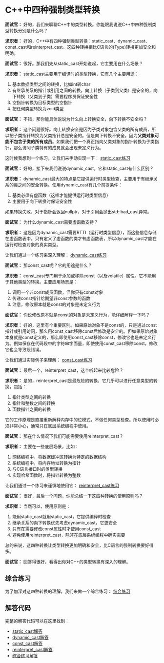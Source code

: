 # C++中四种强制类型转换

**面试官：** 好的，我们来聊聊C++中的类型转换。你能跟我说说C++中四种强制类型转换分别是什么吗？

**求职者：** 好的，C++中有四种强制类型转换：static_cast、dynamic_cast、const_cast和reinterpret_cast。这四种转换相比C语言的(Type)转换更加安全和明确。

**面试官：** 很好。那我们先从static_cast开始说起，它主要用在什么场景？

**求职者：** static_cast主要用于编译时的类型转换，它有几个主要用途：

1. 基本数据类型之间的转换，比如int转char
2. 有继承关系的指针或引用之间的转换，向上转换（子类到父类）是安全的，向下转换（父类到子类）需要程序员保证安全性
3. 空指针转换为目标类型的空指针
4. 把任何类型转换为void类型

**面试官：** 不错，那你能具体说说为什么向上转换安全，向下转换不安全吗？

**求职者：** 这个问题很好。向上转换安全是因为子类对象包含父类的所有成员，所以把子类指针转换为父类指针总是安全的。但是向下转换不安全，因为**父类对象可能不包含子类的所有成员**。如果我们把一个真正指向父类对象的指针转换为子类指针，那么访问子类特有的成员就会出现未定义行为。

这时候我想到一个练习，让我们来手动实现一下： [static_cast练习](../../MyOutput/01-C++语言基础篇/CodeOut/type_conversion/static_cast_demo.cpp)

**面试官：** 好的，接下来我们说说dynamic_cast。它和static_cast有什么区别？

**求职者：** dynamic_cast最大的特点是它提供运行时类型检查，主要用于有继承关系的类之间的安全转换。使用dynamic_cast有几个前提条件：

1. 基类必须有虚函数（这样才能提供运行时类型信息）
2. 主要用于向下转换时保证安全性

如果转换失败，对于指针会返回nullptr，对于引用会抛出std::bad_cast异常。

**面试官：** 为什么dynamic_cast需要虚函数支持？

**求职者：** 这是因为dynamic_cast需要RTTI（运行时类型信息），而这些信息存储在虚函数表中。只有定义了虚函数的类才有虚函数表，所以dynamic_cast才能在运行时检查对象的真实类型。

让我们通过一个练习来深入理解： [dynamic_cast练习](../../MyOutput/01-C++语言基础篇/CodeOut/type_conversion/dynamic_cast_demo.cpp)

**面试官：** 那const_cast呢？它的用途是什么？

**求职者：** const_cast专门用于添加或移除const（以及volatile）属性。它不能用于其他类型的转换。主要应用场景是：

1. 调用一个非const成员函数，但你只有const对象
2. 传递const指针给期望非const参数的函数
3. 注意，修改原本就是const的对象是未定义行为

**面试官：** 你说修改原本就是const的对象是未定义行为，能详细解释一下吗？

**求职者：** 好的，这里有个重要区别。如果原始对象不是const的，只是通过const指针或引用访问，那么用const_cast移除const后修改是安全的。但如果原始对象本身就是const定义的，那么即使用const_cast移除const，修改它也是未定义行为。例如保存在代码段中的字符串字面量，即使使用const_cast移除const，修改它也会导致段错误。

让我们通过实际例子来理解： [const_cast练习](../../MyOutput/01-C++语言基础篇/CodeOut/type_conversion/const_cast_demo.cpp)

**面试官：** 最后一个，reinterpret_cast，这个听起来比较危险？

**求职者：** 是的，reinterpret_cast是最危险的转换，它几乎可以进行任意类型的转换，包括：

1. 指针类型之间的转换
2. 指针和整数之间的转换
3. 函数指针之间的转换

它的工作原理是直接重新解释内存中的位模式，不做任何类型检查。所以使用时必须非常小心，通常只在底层系统编程中使用。

**面试官：** 那在什么情况下我们可能需要使用reinterpret_cast？

**求职者：** 主要在一些底层场景，比如：

1. 网络编程中，将数据缓冲区转换为特定的数据结构
2. 系统编程中，将内存地址转换为指针
3. 与C语言接口时的类型转换
4. 实现哈希函数时，将指针转换为整数

让我们通过一个练习来谨慎地使用它： [reinterpret_cast练习](../../MyOutput/01-C++语言基础篇/CodeOut/type_conversion/reinterpret_cast_demo.cpp)

**面试官：** 很好，最后一个问题，你能总结一下这四种转换的使用原则吗？

**求职者：** 当然可以，使用原则是：

1. 能用static_cast就用static_cast，它提供编译时检查
2. 继承关系的向下转换优先考虑dynamic_cast，它更安全
3. 只有在需要修改const属性时才使用const_cast
4. 避免使用reinterpret_cast，除非在底层系统编程中确实需要

总的来说，这四种转换让类型转换更加明确和安全，比C语言的强制转换要好得多。

**面试官：** 回答得很好，看得出你对C++的类型转换有深入的理解。

## 综合练习

为了加深对这四种转换的理解，我们来做一个综合练习： [综合练习](../../MyOutput/01-C++语言基础篇/CodeOut/type_conversion/comprehensive_demo.cpp)

## 解答代码

完整的解答代码可以在这里找到：
- [static_cast解答](../../MyOutput/01-C++语言基础篇/CodeOut/type_conversion/Solution_static_cast_demo.cpp)
- [dynamic_cast解答](../../MyOutput/01-C++语言基础篇/CodeOut/type_conversion/Solution_dynamic_cast_demo.cpp)
- [const_cast解答](../../MyOutput/01-C++语言基础篇/CodeOut/type_conversion/Solution_const_cast_demo.cpp)
- [reinterpret_cast解答](../../MyOutput/01-C++语言基础篇/CodeOut/type_conversion/Solution_reinterpret_cast_demo.cpp)
- [综合练习解答](../../MyOutput/01-C++语言基础篇/CodeOut/type_conversion/Solution_comprehensive_demo.cpp)
